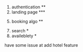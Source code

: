 1. authentication **
2. landing page ***
<!-- 3. loading ui *** -->
<!-- 4. client ui (hotel) *** -->
5. booking algo **
<!-- 6. footer *** -->
7. search *
8. availeblety *



have some issue at add hotel feature